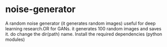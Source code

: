 # noise-generator
A random noise generator (it generates random images) useful for deep learning research.OR for GANs.
it generates 100 random images and saves it.
do change the dir(path) name.
Install the required dependencies (python modules)
